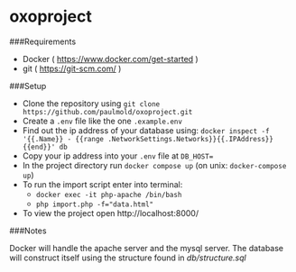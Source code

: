 # oxoproject

###Requirements

- Docker ( https://www.docker.com/get-started )
- git ( https://git-scm.com/ )

###Setup

- Clone the repository using `git clone https://github.com/paulmold/oxoproject.git`
- Create a `.env` file like the one `.example.env`
- Find out the ip address of your database using: `docker inspect -f '{{.Name}} - {{range .NetworkSettings.Networks}}{{.IPAddress}}{{end}}' db`
- Copy your ip address into your `.env` file at `DB_HOST=`
- In the project directory run `docker compose up` (on unix: `docker-compose up`)
- To run the import script enter into terminal:
  - `docker exec -it php-apache /bin/bash`
  - `php import.php -f="data.html"`
- To view the project open http://localhost:8000/

###Notes

Docker will handle the apache server and the mysql server.
The database will construct itself using the structure found in *db/structure.sql*
